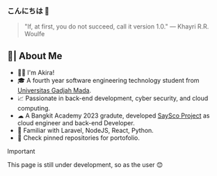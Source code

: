 ### こんにちは 👋
> "If, at first, you do not succeed, call it version 1.0." ― Khayri R.R. Woulfe


## 📝| About Me 
- 👩‍💻 I'm Akira!
- 🎓 A fourth year software engineering technology student from [Universitas Gadjah Mada](https://ugm.ac.id/en/).
- 📈 Passionate in back-end development, cyber security, and cloud computing.
- ☁ A Bangkit Academy 2023 gradute, developed [SaySco Project](https://github.com/capstone-saysco) as cloud engineer and back-end Developer.
- 💾 Familiar with Laravel, NodeJS, React, Python.
- 📌 Check pinned repositories for portofolio.

> [!IMPORTANT]  
> This page is still under development, so as the user 😊
  
